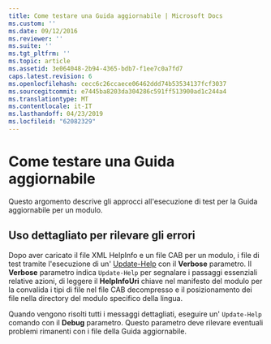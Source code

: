 ```yaml
---
title: Come testare una Guida aggiornabile | Microsoft Docs
ms.custom: ''
ms.date: 09/12/2016
ms.reviewer: ''
ms.suite: ''
ms.tgt_pltfrm: ''
ms.topic: article
ms.assetid: 3e064048-2b94-4365-bdb7-f1ee7c0a7fd7
caps.latest.revision: 6
ms.openlocfilehash: cecc6c26ccaece06462ddd74b53534137fcf3037
ms.sourcegitcommit: e7445ba8203da304286c591ff513900ad1c244a4
ms.translationtype: MT
ms.contentlocale: it-IT
ms.lasthandoff: 04/23/2019
ms.locfileid: "62082329"
---
```

# <a name="how-to-test-updatable-help"></a>Come testare una Guida aggiornabile

Questo argomento descrive gli approcci all'esecuzione di test per la Guida aggiornabile per un modulo.

## <a name="using-verbose-to-detect-errors"></a>Uso dettagliato per rilevare gli errori

Dopo aver caricato il file XML HelpInfo e un file CAB per un modulo, i file di test tramite l'esecuzione di un' [Update-Help](/powershell/module/Microsoft.PowerShell.Core/Update-Help) con il **Verbose** parametro. Il **Verbose** parametro indica `Update-Help` per segnalare i passaggi essenziali relative azioni, di leggere il **HelpInfoUri** chiave nel manifesto del modulo per la convalida i tipi di file nel file CAB decompresso e il posizionamento dei file nella directory del modulo specifico della lingua.

Quando vengono risolti tutti i messaggi dettagliati, eseguire un' `Update-Help` comando con il **Debug** parametro. Questo parametro deve rilevare eventuali problemi rimanenti con i file della Guida aggiornabile.